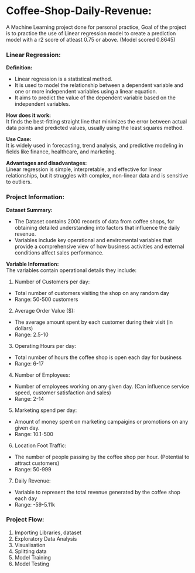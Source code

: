 # Coffee-Shop-Daily-Revenue:
A Machine Learning project done for personal practice, Goal of the project is to practice the use of Linear regression model to create a prediction model with a r2 score of atleast 0.75 or above. (Model scored 0.8645)

### Linear Regression:
**Definition:**
- Linear regression is a statistical method.
- It is used to model the relationship between a dependent variable and one or more independent variables using a linear equation.
- It aims to predict the value of the dependent variable based on the independent variables.

**How does it work:**  
It finds the best-fitting straight line that minimizes the error between actual data points and predicted values, usually using the least squares method.

**Use Case:**  
It is widely used in forecasting, trend analysis, and predictive modeling in fields like finance, healthcare, and marketing.

**Advantages and disadvantages:**  
Linear regression is simple, interpretable, and effective for linear relationships, but it struggles with complex, non-linear data and is sensitive to outliers.

### Project Information:
**Dataset Summary:**  
- The Dataset contains 2000 records of data from coffee shops, for obtaining detailed understanding into factors that influence the daily revenue. 
- Variables include key operational and enviromental variables that provide a comprehensive view of how business activities and external conditions affect sales performance.  

**Variable Information:**  
The variables contain operational details they include:  
1. Number of Customers per day:
* Total number of customers visiting the shop on any random day
* Range: 50-500 customers
2. Average Order Value ($):
* The average amount spent by each customer during their visit (in dollars)
* Range: 2.5-10
3. Operating Hours per day:
* Total number of hours the coffee shop is open each day for business
* Range: 6-17
4. Number of Employees:
* Number of employees working on any given day. (Can influence service speed, customer satisfaction and sales)
* Range: 2-14
5. Marketing spend per day:
* Amount of money spent on marketing campaigins or promotions on any given day.
* Range: 10.1-500
6. Location Foot Traffic:
* The number of people passing by the coffee shop per hour. (Potential to attract customers)
* Range: 50-999
7. Daily Revenue:
* Variable to represent the total revenue generated by the coffee shop each day
* Range: -59-5.11k

### Project Flow:
1. Importing Libraries, dataset
2. Exploratory Data Analysis
3. Visualisation
4. Splitting data
5. Model Training
6. Model Testing
